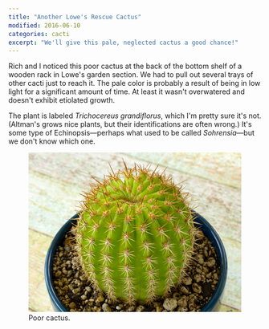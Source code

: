 ```yaml
---
title: "Another Lowe's Rescue Cactus"
modified: 2016-06-10
categories: cacti
excerpt: "We'll give this pale, neglected cactus a good chance!"
---
```


Rich and I noticed this poor cactus at the back of the bottom shelf of a wooden rack in Lowe's garden section. We had to pull out several trays of other cacti just to reach it.  The pale color is probably a result of being in low light for a significant amount of time. At least it wasn't overwatered and doesn't exhibit etiolated growth. 

The plant is labeled *Trichocereus grandiflorus*, which I'm pretty sure it's not. (Altman's grows nice plants, but their identifications are often wrong.) It's some type of Echinopsis—perhaps what used to be called *Sohrensia*—but we don't know which one. 

<figure>
  <a href="/images/cacti/P1060422cl.jpg" title="Poor cactus"><img src="/images/cacti/P1060422b.jpg" title="Poor cactus"></a>
  <figcaption>Poor cactus.</figcaption>
</figure>
